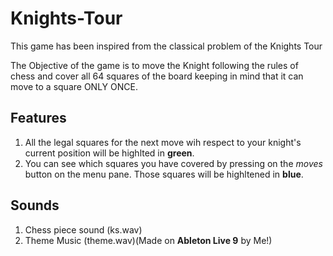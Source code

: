 # Knights-Tour
This game has been inspired from the classical problem of the Knights Tour

The Objective of the game is to move the Knight following the rules of chess and cover
all 64 squares of the board keeping in mind that it can move to a square ONLY ONCE.

## Features

1. All the legal squares for the next move wih respect to your knight's current position will be highlted in **green**.
2. You can see which squares you have covered by pressing on the *moves* button on the menu pane. Those squares will be highltened in **blue**.

## Sounds

1. Chess piece sound (ks.wav)
2. Theme Music (theme.wav)(Made on **Ableton Live 9** by Me!)
